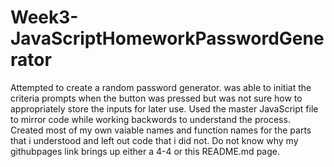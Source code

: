 # Week3-JavaScriptHomeworkPasswordGenerator
Attempted to create a random password generator.
was able to initiat the criteria prompts when the button was pressed but was not sure how to appropriately store the inputs for later use.
Used the master JavaScript file to mirror code while working backwords to understand the process. 
Created most of my own vaiable names and function names for the parts that i understood and left out code that i did not.
Do not know why my githubpages link brings up either a 4-4 or this README.md page.

